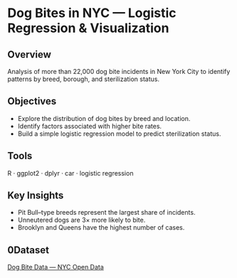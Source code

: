 # Dog Bites in NYC — Logistic Regression & Visualization

## Overview
Analysis of more than 22,000 dog bite incidents in New York City to identify patterns by breed, borough, and sterilization status.

## Objectives
- Explore the distribution of dog bites by breed and location.  
- Identify factors associated with higher bite rates.  
- Build a simple logistic regression model to predict sterilization status.

## Tools
R · ggplot2 · dplyr · car · logistic regression

## Key Insights
- Pit Bull–type breeds represent the largest share of incidents.
- Unneutered dogs are 3× more likely to bite.
- Brooklyn and Queens have the highest number of cases.

## 0Dataset
[Dog Bite Data — NYC Open Data](https://data.cityofnewyork.us/Health/Dog-Bite-Data/rsgh-akpg)
